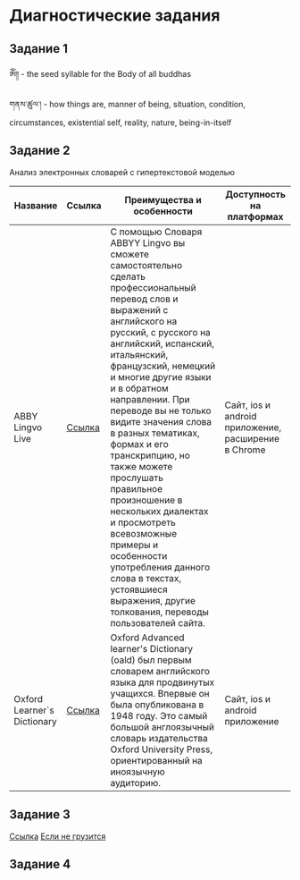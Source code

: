 # Диагностические задания

## Задание 1
&#x0F00;&#x0F0E; - the seed syllable for the Body of all buddhas

&#x0F42;&#x0F53;&#x0F66;&#x0F0B;&#x0F5A;&#x0F74;&#x0F63;&#x0F0C;&#x0F0D; - how things are, manner of being, situation, condition, circumstances, existential self, reality, nature, being-in-itself

## Задание 2

Анализ электронных словарей с гипертекстовой моделью


| Название                    | Ссылка                                                | Преимущества и особенности                                                                                                                                                                                                                                                                                                                                                                                                                   | Доступность на платформах                           |
|-----------------------------|-------------------------------------------------------|----------------------------------------------------------------------------------------------------------------------------------------------------------------------------------------------------------------------------------------------------------------------------------------------------------------------------------------------------------------------------------------------------------------------------------------------|-----------------------------------------------------|
| ABBY Lingvo Live            | [Ссылка](https://www.lingvolive.com/en-us)            | С помощью Словаря ABBYY Lingvo вы сможете самостоятельно сделать профессиональный перевод слов и выражений с английского на русский, с русского на английский, испанский, итальянский, французский, немецкий и многие другие языки и в обратном направлении. При переводе вы не только видите значения слова в разных тематиках, формах и его транскрипцию, но также можете прослушать правильное произношение в нескольких диалектах и просмотреть всевозможные примеры и особенности употребления данного слова в текстах, устоявшиеся выражения, другие толкования, переводы пользователей сайта. | Сайт, ios и android приложение, расширение в Chrome |
| Oxford Learner`s Dictionary | [Ccылка](https://www.oxfordlearnersdictionaries.com/) | Oxford Advanced learner's Dictionary (oald) был первым словарем английского языка для продвинутых учащихся. Впервые он была опубликована в 1948 году. Это самый большой англоязычный словарь издательства Oxford University Press, ориентированный на иноязычную аудиторию.                    | Сайт, ios и android приложение                      |

## Задание 3
[Ссылка](https://repl.it/join/ubqewzll-daniillitvochen)
[Если не грузится](https://github.com/DaniilLitvochenko/itinlanguage/blob/main/%D0%97%D0%B0%D0%B4%D0%B0%D0%BD%D0%B8%D0%B5%203.html)

## Задание 4
